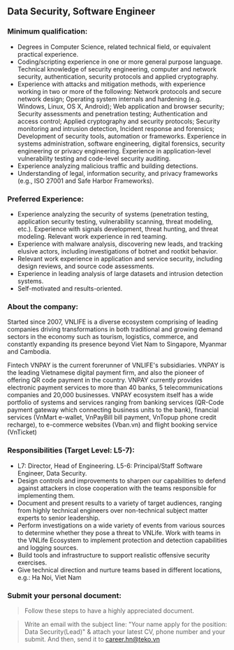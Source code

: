 ## Data Security, Software Engineer

### Minimum qualification:
- Degrees in Computer Science, related technical field, or equivalent practical experience.
- Coding/scripting experience in one or more general purpose language. Technical knowledge of security engineering, computer and network security, authentication, security protocols and applied cryptography.
- Experience with attacks and mitigation methods, with experience working in two or more of the following: Network protocols and secure network design; Operating system internals and hardening (e.g. Windows, Linux, OS X, Android); Web application and browser security; Security assessments and penetration testing; Authentication and access control; Applied cryptography and security protocols; Security monitoring and intrusion detection, Incident response and forensics; Development of security tools, automation or frameworks. Experience in systems administration, software engineering, digital forensics, security engineering or privacy engineering. Experience in application-level vulnerability testing and code-level security auditing.
- Experience analyzing malicious traffic and building detections.
- Understanding of legal, information security, and privacy frameworks (e.g., ISO 27001 and Safe Harbor Frameworks).

### Preferred Experience:
- Experience analyzing the security of systems (penetration testing, application security testing, vulnerability scanning, threat modeling, etc.). Experience with signals development, threat hunting, and threat modeling. Relevant work experience in red teaming.
- Experience with malware analysis, discovering new leads, and tracking elusive actors, including investigations of botnet and rootkit behavior.
- Relevant work experience in application and service security, including design reviews, and source code assessments.
- Experience in leading analysis of large datasets and intrusion detection systems.
- Self-motivated and results-oriented.

### About the company:
Started since 2007, VNLIFE is a diverse ecosystem comprising of leading companies driving transformations in both traditional and growing demand sectors in the economy such as tourism, logistics, commerce, and constantly expanding its presence beyond Viet Nam to Singapore, Myanmar and Cambodia.

Fintech VNPAY is the current forerunner of VNLIFE's subsidiaries. VNPAY is the leading Vietnamese digital payment firm, and also the pioneer of offering QR code payment in the country. VNPAY currently provides electronic payment services to more than 40 banks, 5 telecommunications companies and 20,000 businesses. VNPAY ecosystem itself has a wide portfolio of systems and services ranging from banking services (QR-Code payment gateway which connecting business units to the bank), financial services (VnMart e-wallet, VnPayBill bill payment, VnTopup phone credit recharge), to e-commerce websites (Vban.vn) and flight booking service (VnTicket)

### Responsibilities (Target Level: L5-7):
- L7: Director, Head of Engineering. L5-6: Principal/Staff Software Engineer, Data Security.
- Design controls and improvements to sharpen our capabilities to defend against attackers in close cooperation with the teams responsible for implementing them.
- Document and present results to a variety of target audiences, ranging from highly technical engineers over non-technical subject matter experts to senior leadership.
- Perform investigations on a wide variety of events from various sources to determine whether they pose a threat to VNLife. Work with teams in the VNLife Ecosystem to implement protection and detection capabilities and logging sources.
- Build tools and infrastructure to support realistic offensive security exercises.
- Give technical direction and nurture teams based in different locations, e.g.: Ha Noi, Viet Nam
### Submit your personal document:
> Follow these steps to have a highly appreciated document.

> Write an email with the subject line: "Your name apply for the position: Data Security(Lead)" & attach your latest CV, phone number and your submit. And then, send it to [career.hn@teko.vn](career.hn@teko.vn)
